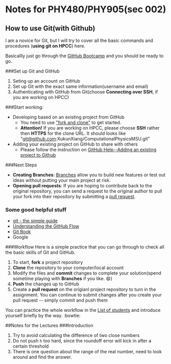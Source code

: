# Notes for PHY480/PHY905(sec 002)

## How to use Git(with Github)
I am a novice for Git, but I will try to cover all the basic commands and procedures (**using git on HPCC**) here.

Basicallly just go through the [GitHub Bootcamp](https://help.github.com/categories/bootcamp/) and you should be ready to go.

###Set up Git and GitHub
1. Seting up an account on GitHub
1. Set up Git with the exact same information(username and email)
1. Authenticating with GitHub from Git(choose **Connecting over SSH**, if you are working on HPCC)

###Start working:
* Developing based on an existing project from GitHub
	* You need to use ["fork and clone"](https://help.github.com/articles/fork-a-repo/) to get started.
	* **Attention!** If you are working on HPCC, please choose **SSH** rather then **HTTPS** for the clone URL. It should looks like "git@github.com:XukunXiang/ComputationalPhysicsMSU.git"
* Adding your existing project on GitHub to share with others
	* Please follow the instruction on [GitHub Help--Adding an existing project to Github](https://help.github.com/articles/adding-an-existing-project-to-github-using-the-command-line)

###Next Steps
- **Creating Branches**: [Branches](https://git-scm.com/book/en/v2/Git-Branching-Branches-in-a-Nutshell) allow you to build new features or test out ideas without putting your main project at risk.
- **Opening pull requests**: If you are hoping to contribute back to the original repository, you can send a request to the original author to pull your fork into their repository by submitting a [pull request](https://help.github.com/articles/using-pull-requests/).

### Some good helpful stuff
- [git - the simple guide](http://rogerdudler.github.io/git-guide/)
- [Understanding the GitHub Flow](https://guides.github.com/introduction/flow/)
- [Git Book](http://git-scm.com/book/en/v2)
- Google

###Workflow
Here is a simple practice that you can go through to check all the basic skills of Git and GitHub.

1. To start, **fork** a project repository
1. **Clone** the repository to your computer/local account
1. Modify the files and **commit** changes to complete your solution(spend sometime playing with __Branches__ if you like. :smile:)
1. **Push** the changes up to GitHub
1. Create a **pull request** on the origianl project repository to turn in the assignment. You can continue to submit changes after you create your pull request -- simply commit and push them
 
You can practice the whole workflow in the [List of students](https://github.com/XukunXiang/Students_SS2016) and introduce yourself briefly by the way. :bowtie:


##Notes for the Lectures
###Introduction

1. Try to avoid calculating the difference of two close numbers
1. Do not push `h` too hard, since the roundoff error will kick in after a certain threshold
1. There is one question about the range of the real number, need to look around and find the answer.


